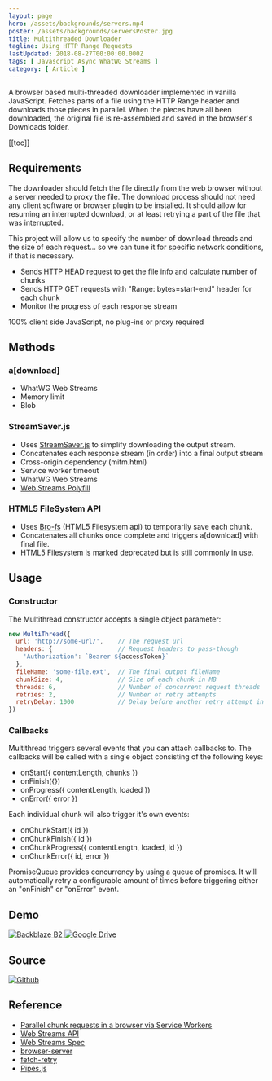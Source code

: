```yaml
---
layout: page
hero: /assets/backgrounds/servers.mp4
poster: /assets/backgrounds/serversPoster.jpg
title: Multithreaded Downloader
tagline: Using HTTP Range Requests
lastUpdated: 2018-08-27T00:00:00.000Z
tags: [ Javascript Async WhatWG Streams ]
category: [ Article ]
---
```


A browser based multi-threaded downloader implemented in vanilla JavaScript. <!-- more --> Fetches parts of a file using the HTTP Range header and downloads those pieces in parallel. When the pieces have all been downloaded, the original file is re-assembled and saved in the browser's Downloads folder.

[[toc]]

## Requirements

The downloader should fetch the file directly from the web browser without a server needed to proxy the file. The download process should not need any client software or browser plugin to be installed. It should allow for resuming an interrupted download, or at least retrying a part of the file that was interrupted.

This project will allow us to specify the number of download threads and the size of each request... so we can tune it for specific network conditions, if that is necessary.

-   Sends HTTP HEAD request to get the file info and calculate number of chunks
-   Sends HTTP GET requests with "Range: bytes=start-end" header for each chunk
-   Monitor the progress of each response stream

100% client side JavaScript, no plug-ins or proxy required

## Methods

### a[download]

-   WhatWG Web Streams
-   Memory limit
-   Blob

### StreamSaver.js

-   Uses [StreamSaver.js](https://github.com/jimmywarting/StreamSaver.js) to simplify downloading the output stream.
-   Concatenates each response stream (in order) into a final output stream
-   Cross-origin dependency (mitm.html)
-   Service worker timeout
-   WhatWG Web Streams
-   [Web Streams Polyfill](https://github.com/creatorrr/web-streams-polyfill)

### HTML5 FileSystem API

-   Uses [Bro-fs](https://github.com/vitalets/bro-fs) (HTML5 Filesystem api) to temporarily save each chunk.
-   Concatenates all chunks once complete and triggers a[download] with final file.
-   HTML5 Filesystem is marked deprecated but is still commonly in use.

## Usage

### Constructor

The Multithread constructor accepts a single object parameter:

```javascript
new MultiThread({
  url: 'http://some-url/',    // The request url
  headers: {                  // Request headers to pass-though
    'Authorization': `Bearer ${accessToken}`
  },
  fileName: 'some-file.ext',  // The final output fileName
  chunkSize: 4,               // Size of each chunk in MB
  threads: 6,                 // Number of concurrent request threads
  retries: 2,                 // Number of retry attempts
  retryDelay: 1000            // Delay before another retry attempt in ms
})
```

### Callbacks

Multithread triggers several events that you can attach callbacks to. The callbacks will be called with a single object consisting of the following keys:

-   onStart({ contentLength, chunks })
-   onFinish({})
-   onProgress({ contentLength, loaded })
-   onError({ error })

Each individual chunk will also trigger it's own events:

-   onChunkStart({ id })
-   onChunkFinish({ id })
-   onChunkProgress({ contentLength, loaded, id })
-   onChunkError({ id, error })

PromiseQueue provides concurrency by using a queue of promises. It will automatically retry a configurable amount of times before triggering either an "onFinish" or "onError" event.

## Demo

<a href="https://backblaze-b2-samples.github.io/multithreaded-downloader-js/examples/backblaze.html">
  <img class="lazyLoad tiny" :data-src="$withBase('/assets/backblazeB2.png')" alt="Backblaze B2"/>
</a>

<a href="https://backblaze-b2-samples.github.io/multithreaded-downloader-js/examples/googleDrive.html">
  <img class="lazyLoad tiny" :data-src="$withBase('/assets/googleDrive.jpg')" alt="Google Drive"/>
</a>

## Source

<a href="https://github.com/Backblaze-B2-Samples/multithreaded-downloader-js">
  <img class="lazyLoad tiny" :data-src="$withBase('/assets/logo/logoGithub.png')" alt="Github"/>
</a>


## Reference

-   [Parallel chunk requests in a browser via Service Workers](https://blog.ghaiklor.com/parallel-chunk-requests-in-a-browser-via-service-workers-7be10be2b75f)
-   [Web Streams API](https://developer.mozilla.org/en-US/docs/Web/API/Streams_API)
-   [Web Streams Spec](https://streams.spec.whatwg.org/)
-   [browser-server](https://github.com/mafintosh/browser-server)
-   [fetch-retry](https://github.com/jonbern/fetch-retry)
-   [Pipes.js](http://pipes.js.org/)
